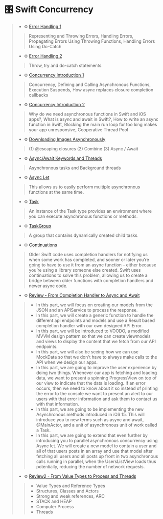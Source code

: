 # 🎛 Swift Concurrency

> - ⚙️ [Error Handling 1](./SwiftConcurrency/ErrorHandling1.swift)
> > Representing and Throwing Errors, Handling Errors, Propagating Errors Using Throwing Functions, Handling Errors Using Do-Catch
> - ⚙️ [Error Handling 2](./SwiftConcurrency/ErrorHandling2.swift)
> > Throw, try and do-catch statements
> - ⚙️ [Concurrency Introduction 1](./SwiftConcurrency/Concurrency1.swift)
> > Concurrency, Defining and Calling Asynchronous Functions, Execution Suspends, How async replaces closure completion callbacks
> - ⚙️ [Concurrency Introduction 2](./SwiftConcurrency/Concurrency2.swift)
> > Why do we need asynchronous functions in Swift and iOS apps?, What is async and await in Swift?, How to write an async function in Swift, Blocking the main run loop for too long makes your app unresponsive, Cooperative Thread Pool
> - ⚙️ [Downloading Images Asynchronously](./SwiftConcurrency/DownloadingImageAsync.swift)
> > (1) @escaping closures (2) Combine (3) Async / Await
> - ⚙️ [Async/Await Keywords and Threads](./SwiftConcurrency/AsyncAwait.swift)
> > Asynchronous tasks and Background threads
> - ⚙️ [Async Let](./SwiftConcurrency/AsyncLet.swift)
> > This allows us to easily perform multiple asynchronous functions at the same time.
> - ⚙️ [Task](./SwiftConcurrency/TaskStudy.swift)
> > An instance of the Task type provides an environment where you can execute asynchronous functions or methods.
> - ⚙️ [TaskGroup](./SwiftConcurrency/TaskGroupStudy.swift)
> > A group that contains dynamically created child tasks.
> - ⚙️ [Continuations](./SwiftConcurrency/Continuations.swift)
> > Older Swift code uses completion handlers for notifying us when some work has completed, and sooner or later you’re going to have to use it from an async function – either because you’re using a library someone else created. Swift uses continuations to solve this problem, allowing us to create a bridge between older functions with completion handlers and newer async code.
> - ⚙️ [Review - From Completion Handler to Async and Await](./SwiftConcurrency/Review)
> > - In this part, we will focus on creating our models from the JSON and an APIService to process the response.
> > - In this part, we will create a generic function to handle the different api endpoints and models and use a Result based completion handler with our own designed API Error.
> > - In this part, we will be introduced to VOODO, a modified MVVM design pattern so that we can create viewmodels and views to display the content that we fetch from our API endpoints.
> > - In this part, we will also be seeing how we can use MockData so that we don't have to always make calls to the API when we design our apps.
> > - In this part, we are going to improve the user experience by doing two things.  Whenever our app is fetching and loading data, we want to present a spinning ProgressView on top of our view to indicate that the data is loading. If an error occurs, then we need to know about it so instead of printing the error to the console we want to present an alert to our users with that error information and ask them to contact us with that information.
> > - In this part, we are going to be implementing the new Asynchronous methods introduced in iOS 15. This will introduce you to new terms such as async and await, @MainActor, and a unit of asynchronous unit of work called a Task.
> > - In this part, we are going to extend that even further by introducing you to parallel asynchronous concurrency using Async let. We will create a new model to contain a user and all of that users posts in an array and use that model after fetching all users and all posts up front in two asynchronous calls running in parallel, when the UsersListView loads thus potentially, reducing the number of network requests.
> - ⚙️ [Review2 - From Value Types to Process and Threads](./SwiftConcurrency/Review)
> > - Value Types and Reference Types
> > - Structures, Classes and Actors
> > - Strong and weak references, ARC
> > - STACK and HEAP
> > - Computer Process
> > - Threads
